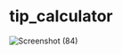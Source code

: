 # tip_calculator

![Screenshot (84)](https://user-images.githubusercontent.com/88321261/131285027-10d6e0ea-20db-4a2d-93a5-3ba6341f017b.png)
